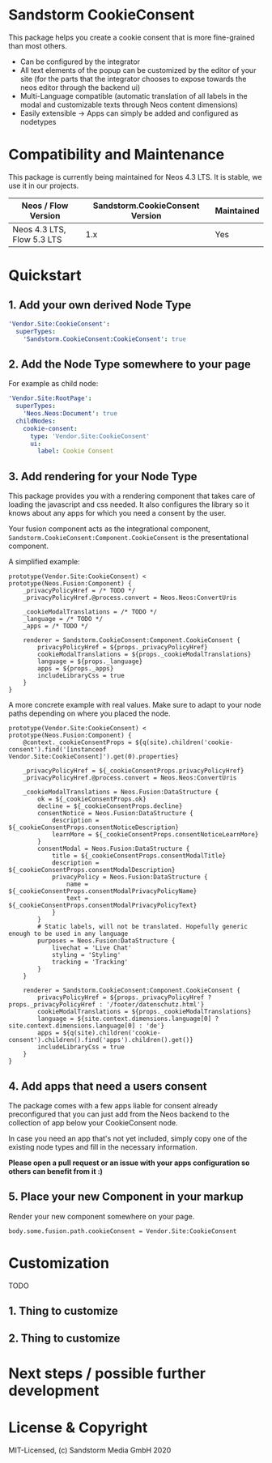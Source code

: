 # Sandstorm CookieConsent

This package helps you create a cookie consent that is more fine-grained than most others.

- Can be configured by the integrator
- All text elements of the popup can be customized by the editor of your site (for the parts that the integrator chooses to expose towards the neos editor through the backend ui)
- Multi-Language compatible (automatic translation of all labels in the modal and customizable texts through Neos content dimensions)
- Easily extensible -> Apps can simply be added and configured as nodetypes


# Compatibility and Maintenance

This package is currently being maintained for Neos 4.3 LTS. It is stable, we use it in our projects.

| Neos / Flow Version        | Sandstorm.CookieConsent Version | Maintained |
|----------------------------|---------------------------------|------------|
| Neos 4.3 LTS, Flow 5.3 LTS | 1.x                             | Yes        |


# Quickstart

## 1. Add your own derived Node Type

```yaml
'Vendor.Site:CookieConsent':
  superTypes:
    'Sandstorm.CookieConsent:CookieConsent': true
```

## 2. Add the Node Type somewhere to your page

For example as child node:

```yaml
'Vendor.Site:RootPage':
  superTypes:
    'Neos.Neos:Document': true
  childNodes:
    cookie-consent:
      type: 'Vendor.Site:CookieConsent'
      ui:
        label: Cookie Consent
```

## 3. Add rendering for your Node Type

This package provides you with a rendering component that takes care of loading the javascript and css needed. It also configures the library so it knows about any apps for which you need a consent by the user.

Your fusion component acts as the integrational component, `Sandstorm.CookieConsent:Component.CookieConsent` is the presentational component.

A simplified example:

```
prototype(Vendor.Site:CookieConsent) < prototype(Neos.Fusion:Component) {
	_privacyPolicyHref = /* TODO */
    _privacyPolicyHref.@process.convert = Neos.Neos:ConvertUris
    
	_cookieModalTranslations = /* TODO */
	_language = /* TODO */
	_apps = /* TODO */

    renderer = Sandstorm.CookieConsent:Component.CookieConsent {
        privacyPolicyHref = ${props._privacyPolicyHref}
        cookieModalTranslations = ${props._cookieModalTranslations}
        language = ${props._language}
        apps = ${props._apps}
        includeLibraryCss = true
    }
}
```

A more concrete example with real values. Make sure to adapt to your node paths depending on where you placed the node.


```
prototype(Vendor.Site:CookieConsent) < prototype(Neos.Fusion:Component) {
    @context._cookieConsentProps = ${q(site).children('cookie-consent').find('[instanceof Vendor.Site:CookieConsent]').get(0).properties}

    _privacyPolicyHref = ${_cookieConsentProps.privacyPolicyHref}
    _privacyPolicyHref.@process.convert = Neos.Neos:ConvertUris

    _cookieModalTranslations = Neos.Fusion:DataStructure {
        ok = ${_cookieConsentProps.ok}
        decline = ${_cookieConsentProps.decline}
        consentNotice = Neos.Fusion:DataStructure {
            description = ${_cookieConsentProps.consentNoticeDescription}
            learnMore = ${_cookieConsentProps.consentNoticeLearnMore}
        }
        consentModal = Neos.Fusion:DataStructure {
            title = ${_cookieConsentProps.consentModalTitle}
            description = ${_cookieConsentProps.consentModalDescription}
            privacyPolicy = Neos.Fusion:DataStructure {
                name = ${_cookieConsentProps.consentModalPrivacyPolicyName}
                text = ${_cookieConsentProps.consentModalPrivacyPolicyText}
            }
        }
        # Static labels, will not be translated. Hopefully generic enough to be used in any language
        purposes = Neos.Fusion:DataStructure {
            livechat = 'Live Chat'
            styling = 'Styling'
            tracking = 'Tracking'
        }
    }

    renderer = Sandstorm.CookieConsent:Component.CookieConsent {
        privacyPolicyHref = ${props._privacyPolicyHref ? props._privacyPolicyHref : '/footer/datenschutz.html'}
        cookieModalTranslations = ${props._cookieModalTranslations}
        language = ${site.context.dimensions.language[0] ? site.context.dimensions.language[0] : 'de'}
        apps = ${q(site).children('cookie-consent').children().find('apps').children().get()}
        includeLibraryCss = true
    }
}
```

## 4. Add apps that need a users consent

The package comes with a few apps liable for consent already preconfigured that you can just add from the Neos backend to the collection of app below your CookieConsent node.

In case you need an app that's not yet included, simply copy one of the existing node types and fill in the necessary information.

**Please open a pull request or an issue with your apps configuration so others can benefit from it :)**


## 5. Place your new Component in your markup

Render your new component somewhere on your page. 

`body.some.fusion.path.cookieConsent = Vendor.Site:CookieConsent`



# Customization

TODO

## 1. Thing to customize

## 2. Thing to customize




# Next steps / possible further development



# License &amp; Copyright

MIT-Licensed, (c) Sandstorm Media GmbH 2020
